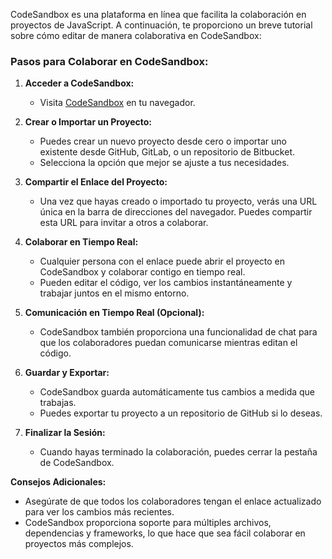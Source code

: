 CodeSandbox es una plataforma en línea que facilita la colaboración en proyectos de JavaScript. A continuación, te proporciono un breve tutorial sobre cómo editar de manera colaborativa en CodeSandbox:

### Pasos para Colaborar en CodeSandbox:

1. **Acceder a CodeSandbox:**
   - Visita [CodeSandbox](https://codesandbox.io/) en tu navegador.

2. **Crear o Importar un Proyecto:**
   - Puedes crear un nuevo proyecto desde cero o importar uno existente desde GitHub, GitLab, o un repositorio de Bitbucket.
   - Selecciona la opción que mejor se ajuste a tus necesidades.

3. **Compartir el Enlace del Proyecto:**
   - Una vez que hayas creado o importado tu proyecto, verás una URL única en la barra de direcciones del navegador. Puedes compartir esta URL para invitar a otros a colaborar.

4. **Colaborar en Tiempo Real:**
   - Cualquier persona con el enlace puede abrir el proyecto en CodeSandbox y colaborar contigo en tiempo real.
   - Pueden editar el código, ver los cambios instantáneamente y trabajar juntos en el mismo entorno.

5. **Comunicación en Tiempo Real (Opcional):**
   - CodeSandbox también proporciona una funcionalidad de chat para que los colaboradores puedan comunicarse mientras editan el código.

6. **Guardar y Exportar:**
   - CodeSandbox guarda automáticamente tus cambios a medida que trabajas.
   - Puedes exportar tu proyecto a un repositorio de GitHub si lo deseas.

7. **Finalizar la Sesión:**
   - Cuando hayas terminado la colaboración, puedes cerrar la pestaña de CodeSandbox.

**Consejos Adicionales:**
- Asegúrate de que todos los colaboradores tengan el enlace actualizado para ver los cambios más recientes.
- CodeSandbox proporciona soporte para múltiples archivos, dependencias y frameworks, lo que hace que sea fácil colaborar en proyectos más complejos.